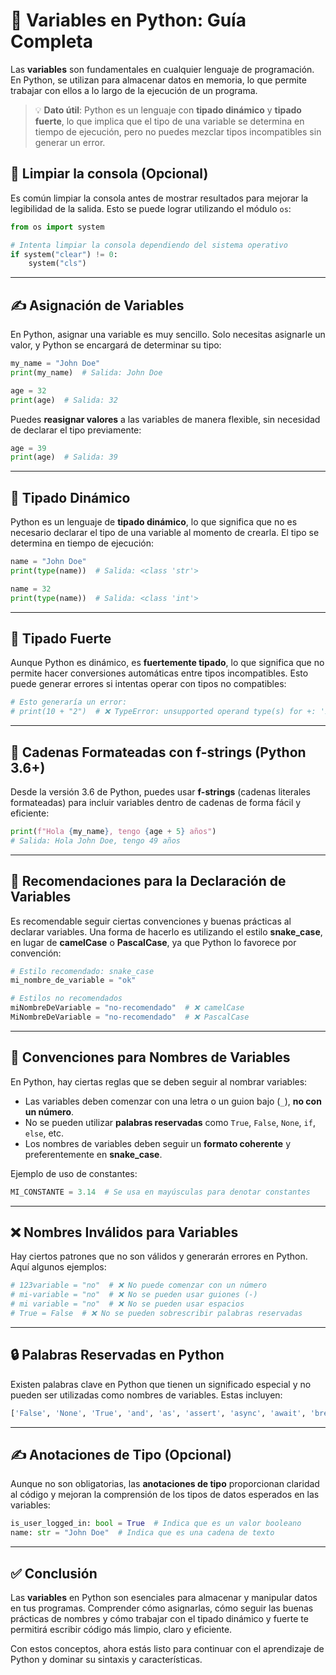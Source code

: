 # 🧠 Variables en Python: Guía Completa

Las **variables** son fundamentales en cualquier lenguaje de programación. En Python, se utilizan para almacenar datos en memoria, lo que permite trabajar con ellos a lo largo de la ejecución de un programa.

> 💡 **Dato útil**: Python es un lenguaje con **tipado dinámico** y **tipado fuerte**, lo que implica que el tipo de una variable se determina en tiempo de ejecución, pero no puedes mezclar tipos incompatibles sin generar un error.

## 🧼 Limpiar la consola (Opcional)

Es común limpiar la consola antes de mostrar resultados para mejorar la legibilidad de la salida. Esto se puede lograr utilizando el módulo `os`:

```python
from os import system

# Intenta limpiar la consola dependiendo del sistema operativo
if system("clear") != 0:
    system("cls")
```

---

## ✍️ Asignación de Variables

En Python, asignar una variable es muy sencillo. Solo necesitas asignarle un valor, y Python se encargará de determinar su tipo:

```python
my_name = "John Doe"
print(my_name)  # Salida: John Doe

age = 32
print(age)  # Salida: 32
```

Puedes **reasignar valores** a las variables de manera flexible, sin necesidad de declarar el tipo previamente:

```python
age = 39
print(age)  # Salida: 39
```

---

## 🔄 Tipado Dinámico

Python es un lenguaje de **tipado dinámico**, lo que significa que no es necesario declarar el tipo de una variable al momento de crearla. El tipo se determina en tiempo de ejecución:

```python
name = "John Doe"
print(type(name))  # Salida: <class 'str'>

name = 32
print(type(name))  # Salida: <class 'int'>
```

---

## 🧱 Tipado Fuerte

Aunque Python es dinámico, es **fuertemente tipado**, lo que significa que no permite hacer conversiones automáticas entre tipos incompatibles. Esto puede generar errores si intentas operar con tipos no compatibles:

```python
# Esto generaría un error:
# print(10 + "2")  # ❌ TypeError: unsupported operand type(s) for +: 'int' and 'str'
```

---

## 🧵 Cadenas Formateadas con f-strings (Python 3.6+)

Desde la versión 3.6 de Python, puedes usar **f-strings** (cadenas literales formateadas) para incluir variables dentro de cadenas de forma fácil y eficiente:

```python
print(f"Hola {my_name}, tengo {age + 5} años")
# Salida: Hola John Doe, tengo 49 años
```

---

## 🚫 Recomendaciones para la Declaración de Variables

Es recomendable seguir ciertas convenciones y buenas prácticas al declarar variables. Una forma de hacerlo es utilizando el estilo **snake_case**, en lugar de **camelCase** o **PascalCase**, ya que Python lo favorece por convención:

```python
# Estilo recomendado: snake_case
mi_nombre_de_variable = "ok"

# Estilos no recomendados
miNombreDeVariable = "no-recomendado"  # ❌ camelCase
MiNombreDeVariable = "no-recomendado"  # ❌ PascalCase
```

---

## 📏 Convenciones para Nombres de Variables

En Python, hay ciertas reglas que se deben seguir al nombrar variables:

- Las variables deben comenzar con una letra o un guion bajo (`_`), **no con un número**.
- No se pueden utilizar **palabras reservadas** como `True`, `False`, `None`, `if`, `else`, etc.
- Los nombres de variables deben seguir un **formato coherente** y preferentemente en **snake_case**.

Ejemplo de uso de constantes:

```python
MI_CONSTANTE = 3.14  # Se usa en mayúsculas para denotar constantes
```

---

## ❌ Nombres Inválidos para Variables

Hay ciertos patrones que no son válidos y generarán errores en Python. Aquí algunos ejemplos:

```python
# 123variable = "no"  # ❌ No puede comenzar con un número
# mi-variable = "no"  # ❌ No se pueden usar guiones (-)
# mi variable = "no"  # ❌ No se pueden usar espacios
# True = False  # ❌ No se pueden sobrescribir palabras reservadas
```

---

## 🔒 Palabras Reservadas en Python

Existen palabras clave en Python que tienen un significado especial y no pueden ser utilizadas como nombres de variables. Estas incluyen:

```python
['False', 'None', 'True', 'and', 'as', 'assert', 'async', 'await', 'break', 'class', 'continue', 'def', 'del', 'elif', 'else', 'except', 'finally', 'for', 'from', 'global', 'if', 'import', 'in', 'is', 'lambda', 'nonlocal', 'not', 'or', 'pass', 'raise', 'return', 'try', 'while', 'with', 'yield']
```

---

## ✍️ Anotaciones de Tipo (Opcional)

Aunque no son obligatorias, las **anotaciones de tipo** proporcionan claridad al código y mejoran la comprensión de los tipos de datos esperados en las variables:

```python
is_user_logged_in: bool = True  # Indica que es un valor booleano
name: str = "John Doe"  # Indica que es una cadena de texto
```

---

## ✅ Conclusión

Las **variables** en Python son esenciales para almacenar y manipular datos en tus programas. Comprender cómo asignarlas, cómo seguir las buenas prácticas de nombres y cómo trabajar con el tipado dinámico y fuerte te permitirá escribir código más limpio, claro y eficiente.

Con estos conceptos, ahora estás listo para continuar con el aprendizaje de Python y dominar su sintaxis y características.

